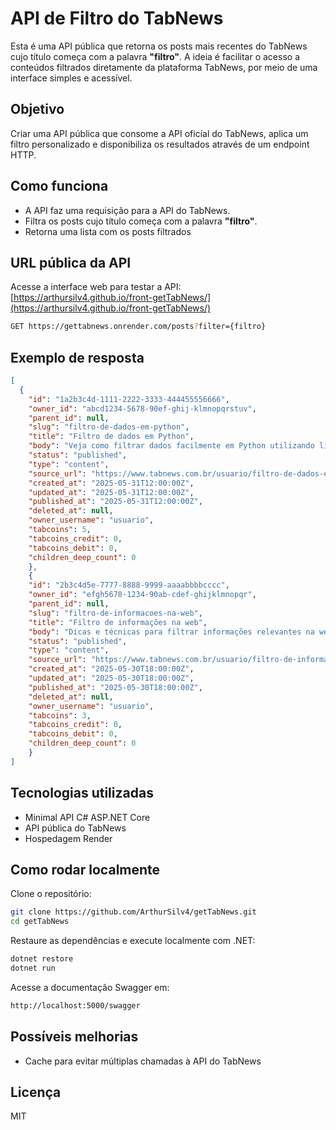 # API de Filtro do TabNews

Esta é uma API pública que retorna os posts mais recentes do TabNews cujo título começa com a palavra **"filtro"**. A ideia é facilitar o acesso a conteúdos filtrados diretamente da plataforma TabNews, por meio de uma interface simples e acessível.

## Objetivo

Criar uma API pública que consome a API oficial do TabNews, aplica um filtro personalizado e disponibiliza os resultados através de um endpoint HTTP.

## Como funciona

- A API faz uma requisição para a API do TabNews.
- Filtra os posts cujo título começa com a palavra **"filtro"**.
- Retorna uma lista com os posts filtrados

## URL pública da API

Acesse a interface web para testar a API:  
[https://arthursilv4.github.io/front-getTabNews/](https://arthursilv4.github.io/front-getTabNews/)

```bash
GET https://gettabnews.onrender.com/posts?filter={filtro}
```

## Exemplo de resposta

```json
[
  {
    "id": "1a2b3c4d-1111-2222-3333-444455556666",
    "owner_id": "abcd1234-5678-90ef-ghij-klmnopqrstuv",
    "parent_id": null,
    "slug": "filtro-de-dados-em-python",
    "title": "Filtro de dados em Python",
    "body": "Veja como filtrar dados facilmente em Python utilizando listas por compreensão e funções como filter().",
    "status": "published",
    "type": "content",
    "source_url": "https://www.tabnews.com.br/usuario/filtro-de-dados-em-python",
    "created_at": "2025-05-31T12:00:00Z",
    "updated_at": "2025-05-31T12:00:00Z",
    "published_at": "2025-05-31T12:00:00Z",
    "deleted_at": null,
    "owner_username": "usuario",
    "tabcoins": 5,
    "tabcoins_credit": 0,
    "tabcoins_debit": 0,
    "children_deep_count": 0
    },
    {
    "id": "2b3c4d5e-7777-8888-9999-aaaabbbbcccc",
    "owner_id": "efgh5678-1234-90ab-cdef-ghijklmnopqr",
    "parent_id": null,
    "slug": "filtro-de-informacoes-na-web",
    "title": "Filtro de informações na web",
    "body": "Dicas e técnicas para filtrar informações relevantes na web e evitar sobrecarga de dados.",
    "status": "published",
    "type": "content",
    "source_url": "https://www.tabnews.com.br/usuario/filtro-de-informacoes-na-web",
    "created_at": "2025-05-30T18:00:00Z",
    "updated_at": "2025-05-30T18:00:00Z",
    "published_at": "2025-05-30T18:00:00Z",
    "deleted_at": null,
    "owner_username": "usuario",
    "tabcoins": 3,
    "tabcoins_credit": 0,
    "tabcoins_debit": 0,
    "children_deep_count": 0
    }
]
```

## Tecnologias utilizadas

- Minimal API C# ASP.NET Core
- API pública do TabNews
- Hospedagem Render

## Como rodar localmente

Clone o repositório:

```bash
git clone https://github.com/ArthurSilv4/getTabNews.git
cd getTabNews
```

Restaure as dependências e execute localmente com .NET:

```bash
dotnet restore
dotnet run
```

Acesse a documentação Swagger em:

```bash
http://localhost:5000/swagger
```

## Possíveis melhorias

- Cache para evitar múltiplas chamadas à API do TabNews

## Licença

MIT
